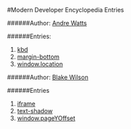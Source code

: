 #Modern Developer Encyclopedia Entries

######Author: [Andre Watts](https://github.com/andrewatts85)

######Entries:

1. [kbd](entries/entry-1.md)
2. [margin-bottom](Encyclopedia-Entries/Watts-Wilson/entries/entry-3.md)
3. [window.location](Encyclopedia-Entries/Watts-Wilson/entries/entry-5.md)

######Author: [Blake Wilson](https://github.com/BlakeSandes)

######Entries

1. [iframe](Encyclopedia-Entries/Watts-Wilson/entries/entry-2.md)
2. [text-shadow](Encyclopedia-Entries/Watts-Wilson/entries/entry-4.md)
3. [window.pageYOffset](Encyclopedia-Entries/Watts-Wilson/entries/entry-6.md)
